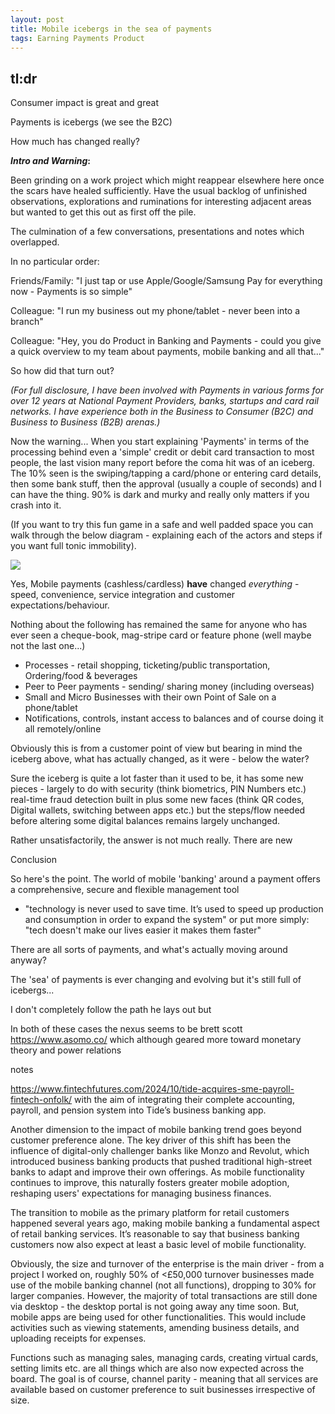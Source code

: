 ```yaml
---
layout: post
title: Mobile icebergs in the sea of payments
tags: Earning Payments Product
---
```


  
## tl:dr

Consumer impact is great and great

Payments is icebergs (we see the B2C)

How much has changed really?



**_Intro and Warning_:**

Been grinding on a work project which might reappear elsewhere here once the scars have healed sufficiently. Have the usual backlog of unfinished observations, explorations and ruminations for interesting adjacent areas but wanted to get this out as first off the pile.

The culmination of a few conversations, presentations and notes which overlapped.

In no particular order:

Friends/Family: "I just tap or use Apple/Google/Samsung Pay for everything now - Payments is so simple" 

Colleague: "I run my business out my phone/tablet - never been into a branch"

Colleague: "Hey, you do Product in Banking and Payments - could you give a quick overview to my team about payments, mobile banking and all that..."

So how did that turn out?

_(For full disclosure, I have been involved with Payments in various forms for over 12 years at National Payment Providers, banks, startups and card rail networks. I have experience both in the Business to Consumer (B2C) and Business to Business (B2B) arenas.)_

Now the warning... When you start explaining 'Payments' in terms of the processing behind even a 'simple' credit or debit card transaction to most people, the last vision many report before the coma hit was of an iceberg. The 10% seen is the swiping/tapping a card/phone or entering card details, then some bank stuff, then the approval (usually a couple of seconds) and I can have the thing. 90% is dark and murky and really only matters if you crash into it. 

(If you want to try this fun game in a safe and well padded space you can walk through the below diagram - explaining each of the actors and steps if you want full tonic immobility).

![](https://kevanchristmas.github.io/public/assets/Payment_coma.png)

Yes, Mobile payments (cashless/cardless) **have** changed _everything_ - speed, convenience, service integration and customer expectations/behaviour. 

Nothing about the following has remained the same for anyone who has ever seen a cheque-book, mag-stripe card or feature phone (well maybe not the last one...)
- Processes -  retail shopping, ticketing/public transportation, Ordering/food & beverages
- Peer to Peer payments - sending/ sharing money (including overseas)
- Small and Micro Businesses with their own Point of Sale on a phone/tablet
- Notifications, controls, instant access to balances and of course doing it all remotely/online 

Obviously this is from a customer point of view but bearing in mind the iceberg above, what has actually changed, as it were - below the water?

Sure the iceberg is quite a lot faster than it used to be, it has some new pieces - largely to do with security (think biometrics, PIN Numbers etc.) real-time fraud detection built in plus some new faces (think QR codes, Digital wallets, switching between apps etc.) but the steps/flow needed before altering some digital balances remains largely unchanged.





Rather unsatisfactorily, the answer is not much really. There are new 





Conclusion 

So here's the point. The world of mobile 'banking' around a payment offers a comprehensive, secure and flexible management tool 

- "technology is never used to save time. It’s used to speed up production and consumption in order to expand the system" or put more simply: "tech doesn't make our lives easier it makes them faster"

There are all sorts of payments, and what's actually moving around anyway?

The 'sea' of payments is ever changing and evolving but it's still full of icebergs...


I don't completely follow the path he lays out but 

In both of these cases the nexus seems to be brett scott https://www.asomo.co/ which although geared more toward monetary theory and power relations 



notes 

https://www.fintechfutures.com/2024/10/tide-acquires-sme-payroll-fintech-onfolk/ with the aim of integrating their complete accounting, payroll, and pension system into Tide’s business banking app.

Another dimension to the impact of  mobile banking trend goes beyond customer preference alone. The key driver of this shift has been the influence of digital-only challenger banks like Monzo and Revolut, which introduced business banking products that pushed traditional high-street banks to adapt and improve their own offerings. As mobile functionality continues to improve, this naturally fosters greater mobile adoption, reshaping users' expectations for managing business finances.

The transition to mobile as the primary platform for retail customers happened several years ago, making mobile banking a fundamental aspect of retail banking services. It’s reasonable to say that business banking customers now also expect at least a basic level of mobile functionality.

Obviously, the size and turnover of the enterprise is the main driver - from a project I worked on, roughly 50% of <£50,000 turnover businesses made use of the  mobile banking channel (not all functions), dropping to 30% for larger companies. However, the majority of total transactions are still done via desktop - the desktop portal is not going away any time soon. But, mobile apps are being used for other functionalities. This would include activities such as viewing statements, amending business details, and uploading receipts for expenses.

Functions such as managing sales, managing cards, creating virtual cards, setting limits etc. are all things which are also now expected across the board. The goal is of course, channel parity - meaning that all services are available based on customer preference to suit businesses irrespective of size.